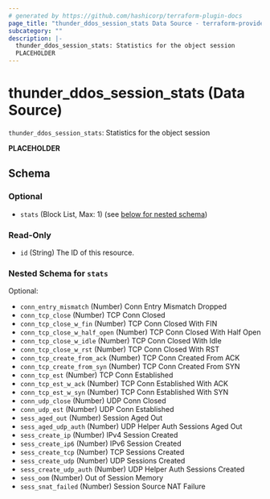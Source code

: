 ```yaml
---
# generated by https://github.com/hashicorp/terraform-plugin-docs
page_title: "thunder_ddos_session_stats Data Source - terraform-provider-thunder"
subcategory: ""
description: |-
  thunder_ddos_session_stats: Statistics for the object session
  PLACEHOLDER
---
```


# thunder_ddos_session_stats (Data Source)

`thunder_ddos_session_stats`: Statistics for the object session

__PLACEHOLDER__



<!-- schema generated by tfplugindocs -->
## Schema

### Optional

- `stats` (Block List, Max: 1) (see [below for nested schema](#nestedblock--stats))

### Read-Only

- `id` (String) The ID of this resource.

<a id="nestedblock--stats"></a>
### Nested Schema for `stats`

Optional:

- `conn_entry_mismatch` (Number) Conn Entry Mismatch Dropped
- `conn_tcp_close` (Number) TCP Conn Closed
- `conn_tcp_close_w_fin` (Number) TCP Conn Closed With FIN
- `conn_tcp_close_w_half_open` (Number) TCP Conn Closed With Half Open
- `conn_tcp_close_w_idle` (Number) TCP Conn Closed With Idle
- `conn_tcp_close_w_rst` (Number) TCP Conn Closed With RST
- `conn_tcp_create_from_ack` (Number) TCP Conn Created From ACK
- `conn_tcp_create_from_syn` (Number) TCP Conn Created From SYN
- `conn_tcp_est` (Number) TCP Conn Established
- `conn_tcp_est_w_ack` (Number) TCP Conn Established With ACK
- `conn_tcp_est_w_syn` (Number) TCP Conn Established With SYN
- `conn_udp_close` (Number) UDP Conn Closed
- `conn_udp_est` (Number) UDP Conn Established
- `sess_aged_out` (Number) Session Aged Out
- `sess_aged_udp_auth` (Number) UDP Helper Auth Sessions Aged Out
- `sess_create_ip` (Number) IPv4 Session Created
- `sess_create_ip6` (Number) IPv6 Session Created
- `sess_create_tcp` (Number) TCP Sessions Created
- `sess_create_udp` (Number) UDP Sessions Created
- `sess_create_udp_auth` (Number) UDP Helper Auth Sessions Created
- `sess_oom` (Number) Out of Session Memory
- `sess_snat_failed` (Number) Session Source NAT Failure


